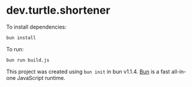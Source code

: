 # dev.turtle.shortener

To install dependencies:

```bash
bun install
```

To run:

```bash
bun run build.js
```

This project was created using `bun init` in bun v1.1.4. [Bun](https://bun.sh) is a fast all-in-one JavaScript runtime.
